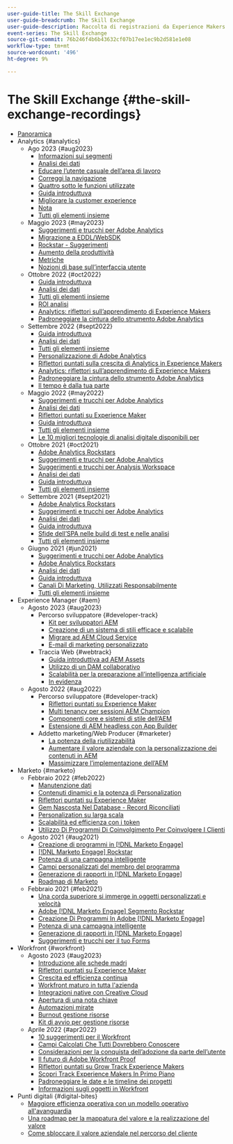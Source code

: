 ```yaml
---
user-guide-title: The Skill Exchange
user-guide-breadcrumb: The Skill Exchange
user-guide-description: Raccolta di registrazioni da Experience Makers The Skill Exchange
event-series: The Skill Exchange
source-git-commit: 76b246f4b6b43632cf07b17ee1ec9b2d581e1e08
workflow-type: tm+mt
source-wordcount: '496'
ht-degree: 9%

---
```



# The Skill Exchange {#the-skill-exchange-recordings}

+ [Panoramica](overview.md)
+ Analytics {#analytics}
   + Ago 2023 {#aug2023}
      + [Informazioni sui segmenti](analytics/aug2023/spotlight-segments.md)
      + [Analisi dei dati](analytics/aug2023/analyze-the-data.md)
      + [Educare l’utente casuale dell’area di lavoro](analytics/aug2023/spotlight-workspace-user.md)
      + [Correggi la navigazione](analytics/aug2023/fix-navigation.md)
      + [Quattro sotto le funzioni utilizzate](analytics/aug2023/data-analysis.md)
      + [Guida introduttuva](analytics/aug2023/getting-started.md)
      + [Migliorare la customer experience](analytics/aug2023/anti-conversion.md)
      + [Nota](analytics/aug2023/keynote.md)
      + [Tutti gli elementi insieme](analytics/aug2023/putting-together.md)
   + Maggio 2023 {#may2023}
      + [Suggerimenti e trucchi per Adobe Analytics](analytics/may2023/tips-and-tricks.md)
      + [Migrazione a EDDL/WebSDK](analytics/may2023/migrate.md)
      + [Rockstar - Suggerimenti](analytics/may2023/rockstar-tips.md)
      + [Aumento della produttività](analytics/may2023/productivity.md)
      + [Metriche](analytics/may2023/metrics.md)
      + [Nozioni di base sull’interfaccia utente](analytics/may2023/user-interface.md)
   + Ottobre 2022 {#oct2022}
      + [Guida introduttuva](analytics/oct2022/getting-started.md)
      + [Analisi dei dati](analytics/oct2022/analyzing-the-data.md)
      + [Tutti gli elementi insieme](analytics/oct2022/putting-it-all-together.md)
      + [ROI analisi](analytics/oct2022/analytics-roi.md)
      + [Analytics: riflettori sull’apprendimento di Experience Makers](analytics/oct2022/spotlight.md)
      + [Padroneggiare la cintura dello strumento Adobe Analytics](analytics/oct2022/toolbelt.md)
   + Settembre 2022 {#sept2022}
      + [Guida introduttuva](analytics/sept2022/getting-started.md)
      + [Analisi dei dati](analytics/sept2022/analyzing-the-data.md)
      + [Tutti gli elementi insieme](analytics/sept2022/putting-it-all-together.md)
      + [Personalizzazione di Adobe Analytics](analytics/sept2022/making-analytics-your-own.md)
      + [Riflettori puntati sulla crescita di Analytics in Experience Makers](analytics/sept2022/grow-spotlight.md)
      + [Analytics: riflettori sull’apprendimento di Experience Makers](analytics/sept2022/learn-spotlight.md)
      + [Padroneggiare la cintura dello strumento Adobe Analytics](analytics/sept2022/toolbelt.md)
      + [Il tempo è dalla tua parte](analytics/sept2022/time-is-on-your-side.md)
   + Maggio 2022 {#may2022}
      + [Suggerimenti e trucchi per Adobe Analytics](analytics/may2022/tips-and-tricks.md)
      + [Analisi dei dati](analytics/may2022/analyze-data.md)
      + [Riflettori puntati su Experience Maker](analytics/may2022/experience-makers-spotlight.md)
      + [Guida introduttuva](analytics/may2022/getting-started.md)
      + [Tutti gli elementi insieme](analytics/may2022/putting-all-together.md)
      + [Le 10 migliori tecnologie di analisi digitale disponibili per](analytics/may2022/top-ten.md)
   + Ottobre 2021 {#oct2021}
      + [Adobe Analytics Rockstars](analytics/oct2021/analytics-rockstars.md)
      + [Suggerimenti e trucchi per Adobe Analytics](analytics/oct2021/tips-and-tricks.md)
      + [Suggerimenti e trucchi per Analysis Workspace](analytics/oct2021/analysis-workspace-tips-and-tricks.md)
      + [Analisi dei dati](analytics/oct2021/analyze-data.md)
      + [Guida introduttuva](analytics/oct2021/getting-started.md)
      + [Tutti gli elementi insieme](analytics/oct2021/putting-all-together.md)
   + Settembre 2021 {#sept2021}
      + [Adobe Analytics Rockstars](analytics/sept2021/analytics-rockstars.md)
      + [Suggerimenti e trucchi per Adobe Analytics](analytics/sept2021/tips-and-tricks.md)
      + [Analisi dei dati](analytics/sept2021/analyze-data.md)
      + [Guida introduttuva](analytics/sept2021/getting-started.md)
      + [Sfide dell’SPA nelle build di test e nelle analisi](analytics/sept2021/navigate-spa.md)
      + [Tutti gli elementi insieme](analytics/sept2021/putting-all-together.md)
   + Giugno 2021 {#jun2021}
      + [Suggerimenti e trucchi per Adobe Analytics](analytics/jun2021/tips-and-tricks.md)
      + [Adobe Analytics Rockstars](analytics/jun2021/analytics-rockstars.md)
      + [Analisi dei dati](analytics/jun2021/analyze-data.md)
      + [Guida introduttuva](analytics/jun2021/getting-started.md)
      + [Canali Di Marketing, Utilizzati Responsabilmente](analytics/jun2021/marketing-channels.md)
      + [Tutti gli elementi insieme](analytics/jun2021/putting-all-together.md)
+ Experience Manager {#aem}
   + Agosto 2023 {#aug2023}
      + Percorso sviluppatore {#developer-track}
         + [Kit per sviluppatori AEM](aem/aug2023/deploy-new-project.md)
         + [Creazione di un sistema di stili efficace e scalabile](aem/aug2023/scalable-style-system.md)
         + [Migrare ad AEM Cloud Service](aem/aug2023/migrate-to-aemcs.md)
         + [E-mail di marketing personalizzato](aem/aug2023/personalized-marketing-emails.md)
      + Traccia Web {#webtrack}
         + [Guida introduttiva ad AEM Assets](aem/aug2023/getting-started-aem-assets.md)
         + [Utilizzo di un DAM collaborativo](aem/aug2023/collaborative-dam.md)
         + [Scalabilità per la preparazione all’intelligenza artificiale](aem/aug2023/metadata.md)
         + [In evidenza](aem/aug2023/spotlight.md)
   + Agosto 2022 {#aug2022}
      + Percorso sviluppatore {#developer-track}
         + [Riflettori puntati su Experience Maker](aem/aug2022/spotlight.md)
         + [Multi tenancy per sessioni AEM Champion](aem/aug2022/multi-tenancy.md)
         + [Componenti core e sistemi di stile dell’AEM](aem/aug2022/core-components.md)
         + [Estensione di AEM headless con App Builder](aem/aug2022/app-builder.md)
      + Addetto marketing/Web Producer {#marketer}
         + [La potenza della riutilizzabilità](aem/aug2022/reusability.md)
         + [Aumentare il valore aziendale con la personalizzazione dei contenuti in AEM](aem/aug2022/personalization.md)
         + [Massimizzare l’implementazione dell’AEM](aem/aug2022/implementation.md)
+ Marketo {#marketo}
   + Febbraio 2022 {#feb2022}
      + [Manutenzione dati](marketo/feb2022/data-maintenance.md)
      + [Contenuti dinamici e la potenza di Personalization](marketo/feb2022/dynamic-content.md)
      + [Riflettori puntati su Experience Maker](marketo/feb2022/experience-makers-spotlight.md)
      + [Gem Nascosta Nel Database - Record Riconciliati](marketo/feb2022/hidden-gems.md)
      + [Personalization su larga scala](marketo/feb2022/personalization-at-scale.md)
      + [Scalabilità ed efficienza con i token](marketo/feb2022/using-tokens.md)
      + [Utilizzo Di Programmi Di Coinvolgimento Per Coinvolgere I Clienti](marketo/feb2022/utilize-engagement-programs.md)
   + Agosto 2021 {#aug2021}
      + [Creazione di programmi in  [!DNL Marketo Engage]](marketo/aug2021/create-programs.md)
      + [[!DNL Marketo Engage] Rockstar](marketo/aug2021/engage-rockstars.md)
      + [Potenza di una campagna intelligente](marketo/aug2021/smart-campaign.md)
      + [Campi personalizzati del membro del programma](marketo/aug2021/program-member-custom-fields.md)
      + [Generazione di rapporti in  [!DNL Marketo Engage]](marketo/aug2021/reporting.md)
      + [Roadmap di Marketo](marketo/aug2021/marketo-roadmap.md)
   + Febbraio 2021 {#feb2021}
      + [Una corda superiore si immerge in oggetti personalizzati e velocità](marketo/feb2021/custom-objects.md)
      + [Adobe [!DNL Marketo Engage] Segmento Rockstar](marketo/feb2021/rockstar.md)
      + [Creazione Di Programmi In Adobe [!DNL Marketo Engage]](marketo/feb2021/create-programs.md)
      + [Potenza di una campagna intelligente](marketo/feb2021/power-of-smart-campaign.md)
      + [Generazione di rapporti in  [!DNL Marketo Engage]](marketo/feb2021/reporting-within-marketo.md)
      + [Suggerimenti e trucchi per il tuo Forms](marketo/feb2021/forms-tips-and-tricks.md)
+ Workfront {#workfront}
   + Agosto 2023 {#aug2023}
      + [Introduzione alle schede madri](workfront/aug2023/introduction-to-boards.md)
      + [Riflettori puntati su Experience Maker](workfront/aug2023/spotlight.md)
      + [Crescita ed efficienza continua](workfront/aug2023/growth-continued-efficiencies.md)
      + [Workfront maturo in tutta l&#39;azienda](workfront/aug2023/workfront-across-enterprise.md)
      + [Integrazioni native con Creative Cloud](workfront/aug2023/native-integtrations.md)
      + [Apertura di una nota chiave](workfront/aug2023/opening-keynote.md)
      + [Automazioni mirate](workfront/aug2023/automations.md)
      + [Burnout gestione risorse](workfront/aug2023/resource-management-burnout.md)
      + [Kit di avvio per gestione risorse](workfront/aug2023/resource-management-starter-kit.md)
   + Aprile 2022 {#apr2022}
      + [10 suggerimenti per il Workfront](workfront/apr2022/ten-tips.md)
      + [Campi Calcolati Che Tutti Dovrebbero Conoscere](workfront/apr2022/calculated-fields.md)
      + [Considerazioni per la conquista dell’adozione da parte dell’utente](workfront/apr2022/user-adoption.md)
      + [Il futuro di Adobe Workfront Proof](workfront/apr2022/workfront-proof.md)
      + [Riflettori puntati su Grow Track Experience Makers](workfront/apr2022/grow-track-spotlight.md)
      + [Scopri Track Experience Makers In Primo Piano](workfront/apr2022/learn-track-spotlight.md)
      + [Padroneggiare le date e le timeline dei progetti](workfront/apr2022/projects-dates-timelines.md)
      + [Informazioni sugli oggetti in Workfront](workfront/apr2022/understanding-objects.md)
+ Punti digitali {#digital-bites}
   + [Maggiore efficienza operativa con un modello operativo all&#39;avanguardia](digital-bites/operational-model.md)
   + [Una roadmap per la mappatura del valore e la realizzazione del valore](digital-bites/roadmap.md)
   + [Come sbloccare il valore aziendale nel percorso del cliente](digital-bites/business-value.md)
